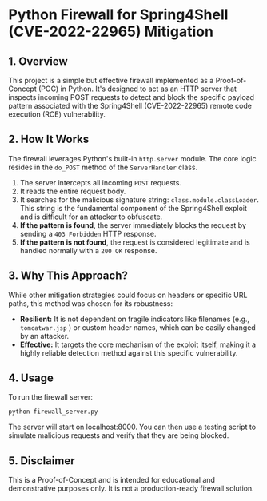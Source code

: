 # Python Firewall for Spring4Shell (CVE-2022-22965) Mitigation

## 1. Overview

This project is a simple but effective firewall implemented as a Proof-of-Concept (POC) in Python. It's designed to act as an HTTP server that inspects incoming POST requests to detect and block the specific payload pattern associated with the Spring4Shell (CVE-2022-22965) remote code execution (RCE) vulnerability.

## 2. How It Works

The firewall leverages Python's built-in `http.server` module. The core logic resides in the `do_POST` method of the `ServerHandler` class.

1.  The server intercepts all incoming `POST` requests.
2.  It reads the entire request body.
3.  It searches for the malicious signature string: `class.module.classLoader`. This string is the fundamental component of the Spring4Shell exploit and is difficult for an attacker to obfuscate.
4.  **If the pattern is found**, the server immediately blocks the request by sending a `403 Forbidden` HTTP response.
5.  **If the pattern is not found**, the request is considered legitimate and is handled normally with a `200 OK` response.

## 3. Why This Approach?

While other mitigation strategies could focus on headers or specific URL paths, this method was chosen for its robustness:

*   **Resilient:** It is not dependent on fragile indicators like filenames (e.g., `tomcatwar.jsp` ) or custom header names, which can be easily changed by an attacker.
*   **Effective:** It targets the core mechanism of the exploit itself, making it a highly reliable detection method against this specific vulnerability.

## 4. Usage

To run the firewall server:

```bash
python firewall_server.py
```

The server will start on localhost:8000. You can then use a testing script to simulate malicious requests and verify that they are being blocked.

## 5. Disclaimer

This is a Proof-of-Concept and is intended for educational and demonstrative purposes only. It is not a production-ready firewall solution.
